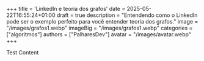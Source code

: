 +++
title = 'LinkedIn e teoria dos grafos'
date = 2025-05-22T16:55:24+01:00
draft = true
description = "Entendendo como o LinkedIn pode ser o exemplo perfeito para você entender teoria dos grafos."
image = "/images/grafos1.webp"
imageBig = "/images/grafos1.webp"
categories = ["algoritmos"]
authors = ["PalharesDev"]
avatar = "/images/avatar.webp"
+++

Test Content